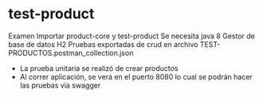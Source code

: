 # test-product
Examen
Importar product-core y test-product
Se necesita java 8
Gestor de base de datos H2
Pruebas exportadas de crud en archivo TEST-PRODUCTOS.postman_collection.json

* La prueba unitaria se realizó de crear productos
* Al correr aplicación, se verá en el puerto 8080 lo cual se podrán hacer las pruebas via swagger